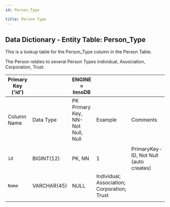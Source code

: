 ```yaml
---
id: Person_Type	

title: Person Type
---
```


## Data Dictionary - Entity Table: Person_Type

This is a lookup table for the Person_Type column in the Person Table. 

The Person relates to several Person Types individual, Association, Corporation, Trust.			


| Primary Key ('id')||ENGINE = InnoDB|||
|---|---|---|---|---|
|Column Name|Data Type|PK Primary Key, NN-Not Null, Null|Example|Comments|
||
|`id`|BIGINT(12)|PK, NN|1|PrimaryKey-ID, Not Null (auto creates)|
|`Name`|VARCHAR(45)|NULL|Individual; Association; Corporation; Trust||
||
